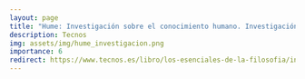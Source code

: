 ```yaml
---
layout: page
title: "Hume: Investigación sobre el conocimiento humano. Investigación sobre los principios de la moral (trad.)"
description: Tecnos
img: assets/img/hume_investigacion.png
importance: 6
redirect: https://www.tecnos.es/libro/los-esenciales-de-la-filosofia/investigacion-sobre-el-conocimiento-humano-investigacion-sobre-los-principios-de-la-moral-david-hume-9788430945412/
---
```

